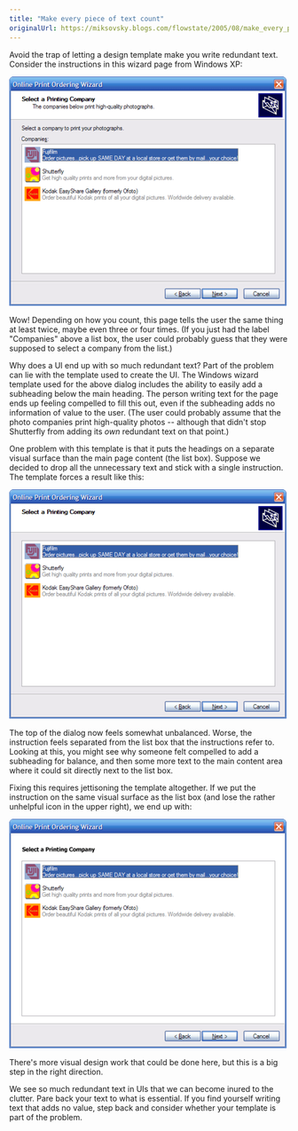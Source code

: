 ```yaml
---
title: "Make every piece of text count"
originalUrl: https://miksovsky.blogs.com/flowstate/2005/08/make_every_piec.html
---
```


<p>
  Avoid the trap of letting a design template make you write redundant text.
  Consider the instructions in this wizard page from Windows XP:
</p>
<p>
  <img src="/images/flowstate/order_prints_online_2.png" />
</p>
<p>
  Wow! Depending on how you count, this page tells the user the same thing at
  least twice, maybe even three or four times. (If you just had the label
  &quot;Companies&quot; above a list box, the user could probably guess that
  they were supposed to select a company from the list.)
</p>
<p>
  Why does a UI end up with so much redundant text? Part of the problem can lie
  with the template used to create the UI. The Windows wizard template used for
  the above dialog includes the ability to easily add a subheading below the
  main heading. The person writing text for the page ends up feeling compelled
  to fill this out, even if the subheading adds no information of value to the
  user. (The user could probably assume that the photo companies print
  high-quality photos -- although that didn't stop Shutterfly from adding its
  <em>own</em> redundant text on that point.)
</p>
<p>
  One problem with this template is that it puts the headings on a separate
  visual surface than the main page content (the list box). Suppose we decided
  to drop all the unnecessary text and stick with a single instruction. The
  template forces a result like this:
</p>
<p>
  <img src="/images/flowstate/order_prints_online_take_2_1.png" />
</p>
<p>
  The top of the dialog now feels somewhat unbalanced. Worse, the instruction
  feels separated from the list box that the instructions refer to. Looking at
  this, you might see why someone felt compelled to add a subheading for
  balance, and then some more text to the main content area where it could sit
  directly next to the list box.
</p>
<p>
  Fixing this requires jettisoning the template altogether. If we put the
  instruction on the same visual surface as the list box (and lose the rather
  unhelpful icon in the upper right), we end up with:
</p>
<p>
  <img src="/images/flowstate/order_prints_online_take_3_1.png" />
</p>
<p>
  There's more visual design work that could be done here, but this is a big
  step in the right direction.
</p>
<p>
  We see so much redundant text in UIs that we can become inured to the clutter.
  Pare back your text to what is essential. If you find yourself writing text
  that adds no value, step back and consider whether your template is part of
  the problem.
</p>

